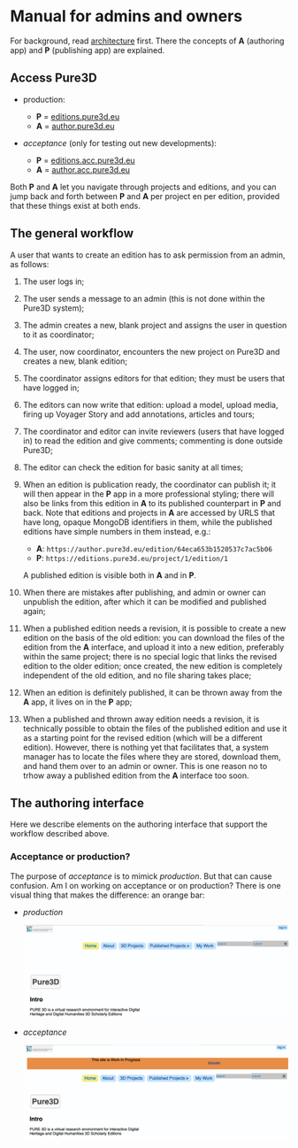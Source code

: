 # Manual for admins and owners

For background, read [architecture](architecture.md) first.
There the concepts of **A** (authoring app) and **P** (publishing app) are explained.

## Access Pure3D

*   production:

    *   **P** = [editions.pure3d.eu](https://editions.pure3d.eu)
    *   **A** = [author.pure3d.eu](https://author.pure3d.eu)

*   *acceptance* (only for testing out new developments):

    *   **P** = [editions.acc.pure3d.eu](https://editions.acc.pure3d.eu)
    *   **A** = [author.acc.pure3d.eu](https://author.acc.pure3d.eu)

Both **P** and **A** let you navigate through projects and editions, and you
can jump back and forth between **P** and **A** per project en per edition,
provided that these things exist at both ends.

## The general workflow

A user that wants to create an edition has to ask permission from an admin, as follows:

1.  The user logs in;
2.  The user sends a message to an admin (this is not done within the Pure3D system);
3.  The admin creates a new, blank project and assigns the user in question to it
    as coordinator;
4.  The user, now coordinator, encounters the new project on Pure3D and creates
    a new, blank edition;
5.  The coordinator assigns editors for that edition; they must be users that
    have logged in;
6.  The editors can now write that edition: upload a model, upload media, firing up
    Voyager Story and add annotations, articles and tours;
7.  The coordinator and editor can invite reviewers (users that have logged in) to
    read the edition and give comments; commenting is done outside Pure3D;
8.  The editor can check the edition for basic sanity at all times;
9.  When an edition is publication ready, the coordinator can publish it;
    it will then appear in the **P** app in a more professional styling; there will
    also be links from this edition in **A** to its published counterpart in **P**
    and back. Note that editions and projects in **A** are accessed by URLS that
    have long, opaque MongoDB identifiers in them, while the published editions
    have simple numbers in them instead, e.g.:

    *   **A**: `https://author.pure3d.eu/edition/64eca653b1520537c7ac5b06`
    *   **P**: `https://editions.pure3d.eu/project/1/edition/1`

    A published edition is visible both in **A** and in **P**.

10. When there are mistakes after publishing, and admin or owner can unpublish the
    edition, after which it can be modified and published again;
11. When a published edition needs a revision, it is possible to create a new edition
    on the basis of the old edition: you can download the files of the edition from
    the **A** interface, and upload it into a new edition, preferably within the
    same project; there is no special logic that links the revised edition to the
    older edition; once created, the new edition is completely independent of the
    old edition, and no file sharing takes place;
12. When an edition is definitely published, it can be thrown away from the **A** app,
    it lives on in the **P** app;
13. When a published and thrown away edition needs a revision, it is
    technically possible to obtain the files of the published edition and use it as a
    starting point for the revised edition (which will be a different edition).
    However, there is nothing yet that facilitates that, a system manager has
    to locate the files where they are stored, download them, and hand them over
    to an admin or owner. This is one reason no to trhow away a published edition
    from the **A** interface too soon.

## The authoring interface

Here we describe elements on the authoring interface that support the workflow
described above.

### Acceptance or production?

The purpose of *acceptance* is to mimick *production*. But that can cause confusion.
Am I on working on acceptance or on production? There is one visual thing that
makes the difference: an orange bar:

*   *production*

    ![production](images/prod.png)

*   *acceptance*

    ![acceptance](images/acc.png)
